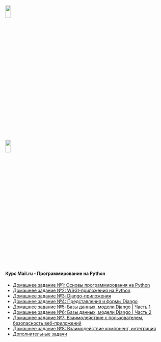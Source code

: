 # <img src="https://worldvectorlogo.com/logos/mail-ru.svg" width="18%" height="10%" alt="" />
## <img src="https://worldvectorlogo.com/logos/python-3.svg" width="18%" height="10%" alt="" />

<h4>Курс Mail.ru - Программирование на Python</h4>
<ul>
	<li>
    	<a href="https://github.com/IIpocTo/mail.ru_python/tree/master/homework_1">
    	    Домашнее задание №1: Основы программирования на Python</a>
    </li>
    <li>
        <a href="https://github.com/IIpocTo/mail.ru_python/tree/master/homework_2">
        	Домашнее задание №2: WSGI-приложения на Python</a>
    </li>
    <li>
        <a href="https://github.com/IIpocTo/mail.ru_python/tree/master/homework_3">
        	Домашнее задание №3: Django-приложения</a>
    </li>
    <li>
        <a href="https://github.com/IIpocTo/mail.ru_python/tree/master/homework_4">
            Домашнее задание №4: Представления и формы Django</a>
    </li>
    <li>
        <a href="https://github.com/IIpocTo/mail.ru_python/tree/master/homework_5">
            Домашнее задание №5: Базы данных, модели Django | Часть 1</a>
    </li>
    <li>
        <a href="https://github.com/IIpocTo/mail.ru_python/tree/master/homework_6">
            Домашнее задание №6: Базы данных, модели Django | Часть 2</a>
    </li>
    <li>
        <a href="https://github.com/IIpocTo/mail.ru_python/tree/master/homework_7">
            Домашнее задание №7: Взаимодействие с пользователем, безопасность веб-приложений</a>
    </li>
    <li>
        <a href="https://github.com/IIpocTo/mail.ru_python/tree/master/homework_8">
            Домашнее задание №8: Взаимодействие компонент, интеграция</a>
    </li>
    <li>
        <a href="https://github.com/IIpocTo/mail.ru_python/tree/master/homework_8">
            Дополнительные задачи</a>
    </li>
</ul>